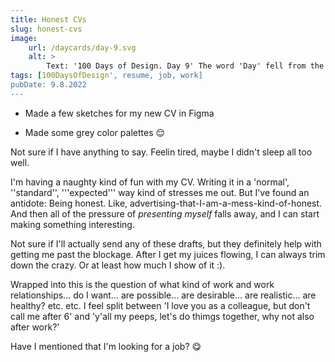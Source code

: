 ```yaml
---
title: Honest CVs
slug: honest-cvs
image:
    url: /daycards/day-9.svg
    alt: >
        Text: '100 Days of Design. Day 9' The word 'Day' fell from the top and left behind a trail of itself in progressively lighter greys.
tags: [100DaysOfDesign', resume, job, work]
pubDate: 9.8.2022
---
```


-   Made a few sketches for my new CV in Figma

-   Made some grey color palettes 😌

Not sure if I have anything to say. Feelin tired, maybe I didn't sleep all too well.

I'm having a naughty kind of fun with my CV. Writing it in a 'normal', ''standard'', '''expected''' way kind of stresses me out. But I've found an antidote: Being honest. Like, advertising-that-I-am-a-mess-kind-of-honest. And then all of the pressure of _presenting myself_ falls away, and I can start making something interesting.

Not sure if I'll actually send any of these drafts, but they definitely help with getting me past the blockage. After I get my juices flowing, I can always trim down the crazy. Or at least how much I show of it :).

Wrapped into this is the question of what kind of work and work relationships... do I want... are possible... are desirable... are realistic... are healthy? etc. etc. I feel split between 'I love you as a colleague, but don't call me after 6' and 'y'all my peeps, let's do thimgs together, why not also after work?'

Have I mentioned that I'm looking for a job? 😋
